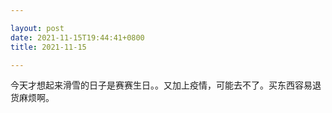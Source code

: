 ```yaml
---

layout: post
date: 2021-11-15T19:44:41+0800
title: 2021-11-15

---
```


今天才想起来滑雪的日子是赛赛生日。。又加上疫情，可能去不了。买东西容易退货麻烦啊。
